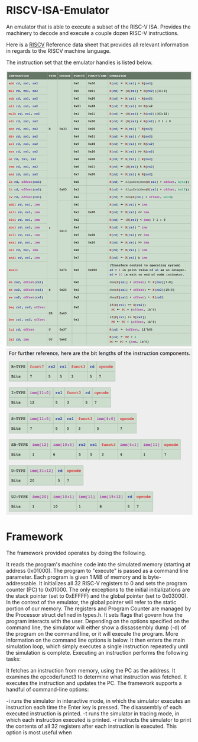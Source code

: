 # RISCV-ISA-Emulator

An emulator that is able to execute a subset of the RISC-V ISA. Provides the machinery to decode and execute a couple dozen RISC-V instructions.

Here is a [RISCV](http://inst.eecs.berkeley.edu/~cs61c/fa17/img/riscvcard.pdf) Reference data sheet that provides all relevant information in regards to the RISCV machine language.

The instruction set that the emulator handles is listed below.

![P1](https://github.com/sameerkhanna786/RISCV-ISA-Emulator/blob/master/Pictures/P1.png)
![P2](https://github.com/sameerkhanna786/RISCV-ISA-Emulator/blob/master/Pictures/P2.png)

# Framework

The framework provided operates by doing the following.

It reads the program's machine code into the simulated memory (starting at address 0x01000). The program to "execute" is passed as a command line parameter. Each program is given 1 MiB of memory and is byte-addressable.
It initializes all 32 RISC-V registers to 0 and sets the program counter (PC) to 0x01000. The only exceptions to the initial initializations are the stack pointer (set to 0xEFFFF) and the global pointer (set to 0x03000). In the context of the emulator, the global pointer will refer to the static portion of our memory. The registers and Program Counter are managed by the Processor struct defined in types.h.
It sets flags that govern how the program interacts with the user. Depending on the options specified on the command line, the simulator will either show a dissassembly dump (-d) of the program on the command line, or it will execute the program. More information on the command line options is below.
It then enters the main simulation loop, which simply executes a single instruction repeatedly until the simulation is complete. Executing an instruction performs the following tasks:

It fetches an instruction from memory, using the PC as the address.
It examines the opcode/funct3 to determine what instruction was fetched.
It executes the instruction and updates the PC.
The framework supports a handful of command-line options:

-i runs the simulator in interactive mode, in which the simulator executes an instruction each time the Enter key is pressed. The disassembly of each executed instruction is printed.
-t runs the simulator in tracing mode, in which each instruction executed is printed.
-r instructs the simulator to print the contents of all 32 registers after each instruction is executed. This option is most useful when 


